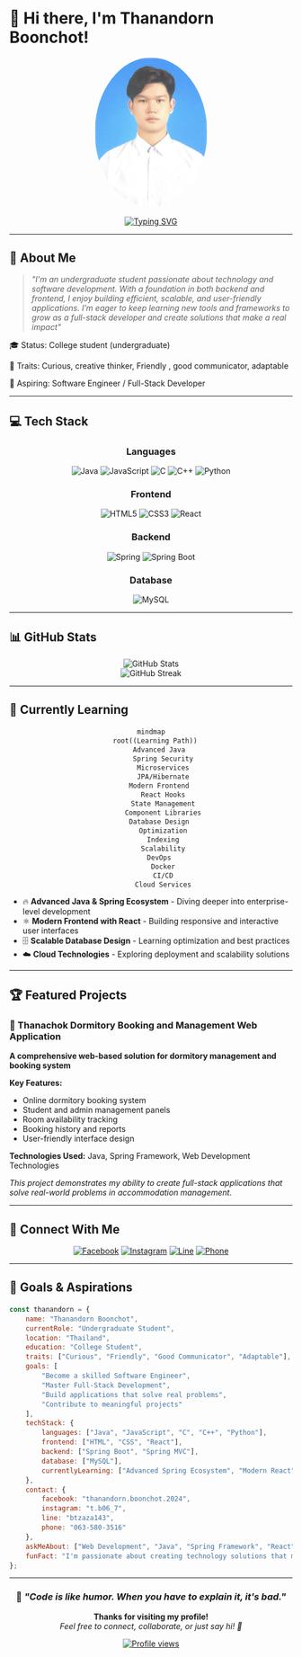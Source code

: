 # 👋 Hi there, I'm Thanandorn Boonchot!

<div align="center">
  <img src="Photo.jpg" alt="Thanandorn Boonchot" width="200" style="border-radius: 50%;" />
</div>

<div align="center">
  
  [![Typing SVG](https://readme-typing-svg.herokuapp.com?font=Fira+Code&duration=3000&pause=1000&color=36BCF7&center=true&vCenter=true&width=435&lines=Frontend-Backend+Developer;Tech+Enthusiast;Problem+Solver)](https://git.io/typing-svg)
  
</div>

---

## 🚀 About Me

> *"I'm an undergraduate student passionate about technology and software development. With a foundation in both backend and frontend, I enjoy building efficient, scalable, and user-friendly applications. I’m eager to keep learning new tools and frameworks to grow as a full-stack developer and create solutions that make a real impact"*

🎓 Status: College student (undergraduate)

🤝 Traits: Curious, creative thinker, Friendly , good communicator, adaptable

🚀 Aspiring: Software Engineer / Full-Stack Developer 

---

## 💻 Tech Stack

<div align="center">

### **Languages**
![Java](https://img.shields.io/badge/Java-ED8B00?style=for-the-badge&logo=openjdk&logoColor=white)
![JavaScript](https://img.shields.io/badge/JavaScript-F7DF1E?style=for-the-badge&logo=javascript&logoColor=black)
![C](https://img.shields.io/badge/C-00599C?style=for-the-badge&logo=c&logoColor=white)
![C++](https://img.shields.io/badge/C++-00599C?style=for-the-badge&logo=c%2B%2B&logoColor=white)
![Python](https://img.shields.io/badge/Python-3776AB?style=for-the-badge&logo=python&logoColor=white)

### **Frontend**
![HTML5](https://img.shields.io/badge/HTML5-E34F26?style=for-the-badge&logo=html5&logoColor=white)
![CSS3](https://img.shields.io/badge/CSS3-1572B6?style=for-the-badge&logo=css3&logoColor=white)
![React](https://img.shields.io/badge/React-20232A?style=for-the-badge&logo=react&logoColor=61DAFB)

### **Backend**
![Spring](https://img.shields.io/badge/Spring-6DB33F?style=for-the-badge&logo=spring&logoColor=white)
![Spring Boot](https://img.shields.io/badge/Spring_Boot-F2F4F9?style=for-the-badge&logo=spring-boot)

### **Database**
![MySQL](https://img.shields.io/badge/MySQL-00000F?style=for-the-badge&logo=mysql&logoColor=white)

</div>

---

## 📊 GitHub Stats

<div align="center">
  <img src="https://github-readme-stats.vercel.app/api?username=thanandornboonchot&show_icons=true&theme=radical&hide_border=true" alt="GitHub Stats" />
</div>

<div align="center">
  <img src="https://github-readme-streak-stats.herokuapp.com/?user=thanandornboonchot&theme=radical&hide_border=true" alt="GitHub Streak" />
</div>

---

## 🌱 Currently Learning

<div align="center">

```mermaid
mindmap
  root((Learning Path))
    Advanced Java
      Spring Security
      Microservices
      JPA/Hibernate
    Modern Frontend
      React Hooks
      State Management
      Component Libraries
    Database Design
      Optimization
      Indexing
      Scalability
    DevOps
      Docker
      CI/CD
      Cloud Services
```

</div>

- 🔥 **Advanced Java & Spring Ecosystem** - Diving deeper into enterprise-level development
- ⚛️ **Modern Frontend with React** - Building responsive and interactive user interfaces  
- 🗄️ **Scalable Database Design** - Learning optimization and best practices
- ☁️ **Cloud Technologies** - Exploring deployment and scalability solutions

---

## 🏆 Featured Projects

### 🏨 Thanachok Dormitory Booking and Management Web Application
**A comprehensive web-based solution for dormitory management and booking system**

**Key Features:** 
- Online dormitory booking system
- Student and admin management panels  
- Room availability tracking
- Booking history and reports
- User-friendly interface design

**Technologies Used:** Java, Spring Framework, Web Development Technologies

*This project demonstrates my ability to create full-stack applications that solve real-world problems in accommodation management.*

---

## 📱 Connect With Me

<div align="center">

[![Facebook](https://img.shields.io/badge/Facebook-1877F2?style=for-the-badge&logo=facebook&logoColor=white)](https://www.facebook.com/thanandorn.boonchot.2024/)
[![Instagram](https://img.shields.io/badge/Instagram-E4405F?style=for-the-badge&logo=instagram&logoColor=white)](https://www.instagram.com/t.b06_7/)
[![Line](https://img.shields.io/badge/Line-00C300?style=for-the-badge&logo=line&logoColor=white)](https://line.me/ti/p/btzaza143)
[![Phone](https://img.shields.io/badge/Phone-FF6B6B?style=for-the-badge&logo=phone&logoColor=white)](tel:0635803516)

</div>

---

## 🎯 Goals & Aspirations

```javascript
const thanandorn = {
    name: "Thanandorn Boonchot",
    currentRole: "Undergraduate Student",
    location: "Thailand",
    education: "College Student",
    traits: ["Curious", "Friendly", "Good Communicator", "Adaptable"],
    goals: [
        "Become a skilled Software Engineer",
        "Master Full-Stack Development",
        "Build applications that solve real problems",
        "Contribute to meaningful projects"
    ],
    techStack: {
        languages: ["Java", "JavaScript", "C", "C++", "Python"],
        frontend: ["HTML", "CSS", "React"],
        backend: ["Spring Boot", "Spring MVC"],
        database: ["MySQL"],
        currentlyLearning: ["Advanced Spring Ecosystem", "Modern React", "Database Optimization"]
    },
    contact: {
        facebook: "thanandorn.boonchot.2024",
        instagram: "t.b06_7",
        line: "btzaza143",
        phone: "063-580-3516"
    },
    askMeAbout: ["Web Development", "Java", "Spring Framework", "React", "Database Design"],
    funFact: "I'm passionate about creating technology solutions that make a real impact! 🚀"
};
```

---

<div align="center">
  
  ### 💫 *"Code is like humor. When you have to explain it, it's bad."* 
  
  **Thanks for visiting my profile!**  
  *Feel free to connect, collaborate, or just say hi! 🚀*
  
  [![Profile views](https://visitcount.itsvg.in/api?id=thanandornboonchot&label=Profile%20Views&color=0&icon=5&pretty=true)](https://visitcount.itsvg.in)
  
</div>
